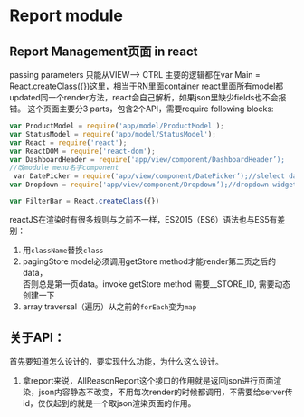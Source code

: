 # Report module

## Report Management页面 in react
passing parameters 只能从VIEW—> CTRL
主要的逻辑都在var Main = React.createClass({})这里，相当于RN里面container
   react里面所有model都updated同一个render方法，react会自己解析，如果json里缺少fields也不会报错。
这个页面主要分3 parts，包含2个API，需要require following blocks:

```javascript
var ProductModel = require('app/model/ProductModel'); 
var StatusModel = require('app/model/StatusModel');  
var React = require('react'); 
var ReactDOM = require('react-dom'); 
var DashboardHeader = require('app/view/component/DashboardHeader’);
//改module menu名字component
 var DatePicker = require('app/view/component/DatePicker’);//slelect date widget 
var Dropdown = require('app/view/component/Dropdown’);//dropdown widget

var FilterBar = React.createClass({})
```

reactJS在渲染时有很多规则与之前不一样，ES2015（ES6）语法也与ES5有差别：

1. 用`className`替换`class`
2. pagingStore model必须调用getStore method才能render第二页之后的data，<br/>
否则总是第一页data。invoke getStore method 需要__STORE_ID, 需要动态创建一下
3. array traversal（遍历）从之前的`forEach`变为`map`


## 关于API：
首先要知道怎么设计的，要实现什么功能，为什么这么设计。

1. 拿report来说，AllReasonReport这个接口的作用就是返回json进行页面渲染，json内容静态不改变，不用每次render的时候都调用，不需要给server传id，仅仅起到的就是一个取json渲染页面的作用。



